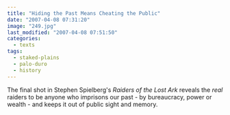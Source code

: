 ```yaml
---
title: "Hiding the Past Means Cheating the Public"
date: "2007-04-08 07:31:20"
image: "249.jpg"
last_modified: "2007-04-08 07:51:50"
categories:
  - texts
tags:
  - staked-plains
  - palo-duro
  - history  
---
```


The final shot in Stephen Spielberg's _Raiders of the Lost Ark_ reveals the _real_ raiders to be anyone who imprisons our past - by bureaucracy, power or wealth - and keeps it out of public sight and memory.
